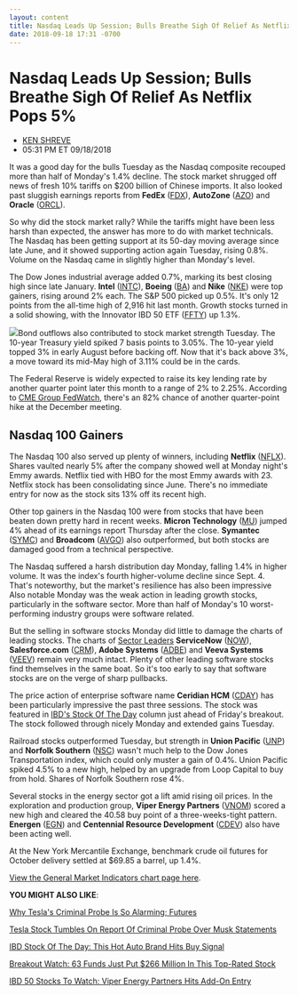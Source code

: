 ```yaml
---
layout: content
title: Nasdaq Leads Up Session; Bulls Breathe Sigh Of Relief As Netflix Pops 5%
date: 2018-09-18 17:31 -0700
---
```



Nasdaq Leads Up Session; Bulls Breathe Sigh Of Relief As Netflix Pops 5%
=========================================================================




* [KEN SHREVE](https://www.investors.com/author/shrevek/ "Posts by KEN SHREVE")
* 05:31 PM ET 09/18/2018




It was a good day for the bulls Tuesday as the Nasdaq composite recouped more than half of Monday's 1.4% decline. The stock market shrugged off news of fresh 10% tariffs on $200 billion of Chinese imports. It also looked past sluggish earnings reports from **FedEx** ([FDX](https://research.investors.com/quote.aspx?symbol=FDX)), **AutoZone** ([AZO](https://research.investors.com/quote.aspx?symbol=AZO)) and **Oracle** ([ORCL](https://research.investors.com/quote.aspx?symbol=ORCL)).




So why did the stock market rally? While the tariffs might have been less harsh than expected, the answer has more to do with market technicals. The Nasdaq has been getting support at its 50-day moving average since late June, and it showed supporting action again Tuesday, rising 0.8%. Volume on the Nasdaq came in slightly higher than Monday's level.


The Dow Jones industrial average added 0.7%, marking its best closing high since late January. **Intel** ([INTC](https://research.investors.com/quote.aspx?symbol=INTC)), **Boeing** ([BA](https://research.investors.com/quote.aspx?symbol=BA)) and **Nike** ([NKE](https://research.investors.com/quote.aspx?symbol=NKE)) were top gainers, rising around 2% each. The S&P 500 picked up 0.5%. It's only 12 points from the all-time high of 2,916 hit last month. Growth stocks turned in a solid showing, with the Innovator IBD 50 ETF ([FFTY](https://research.investors.com/quote.aspx?symbol=FFTY)) up 1.3%.


![](https://www.investors.com/wp-content/uploads/2018/09/MP091818-201x300.jpg)Bond outflows also contributed to stock market strength Tuesday. The 10-year Treasury yield spiked 7 basis points to 3.05%. The 10-year yield topped 3% in early August before backing off. Now that it's back above 3%, a move toward its mid-May high of 3.11% could be in the cards.


The Federal Reserve is widely expected to raise its key lending rate by another quarter point later this month to a range of 2% to 2.25%. According to [CME Group FedWatch](https://www.cmegroup.com/trading/interest-rates/countdown-to-fomc.html/), there's an 82% chance of another quarter-point hike at the December meeting.


Nasdaq 100 Gainers
------------------


The Nasdaq 100 also served up plenty of winners, including **Netflix** ([NFLX](https://research.investors.com/quote.aspx?symbol=NFLX)). Shares vaulted nearly 5% after the company showed well at Monday night's Emmy awards. Netflix tied with HBO for the most Emmy awards with 23. Netflix stock has been consolidating since June. There's no immediate entry for now as the stock sits 13% off its recent high.



Other top gainers in the Nasdaq 100 were from stocks that have been beaten down pretty hard in recent weeks. **Micron Technology** ([MU](https://research.investors.com/quote.aspx?symbol=MU)) jumped 4% ahead of its earnings report Thursday after the close. **Symantec** ([SYMC](https://research.investors.com/quote.aspx?symbol=SYMC)) and **Broadcom** ([AVGO](https://research.investors.com/quote.aspx?symbol=AVGO)) also outperformed, but both stocks are damaged good from a technical perspective.


The Nasdaq suffered a harsh distribution day Monday, falling 1.4% in higher volume. It was the index's fourth higher-volume decline since Sept. 4. That's noteworthy, but the market's resilience has also been impressive Also notable Monday was the weak action in leading growth stocks, particularly in the software sector. More than half of Monday's 10 worst-performing industry groups were software related.


But the selling in software stocks Monday did little to damage the charts of leading stocks. The charts of [Sector Leaders](https://research.investors.com/stock-lists/sector-leaders) **ServiceNow** ([NOW](https://research.investors.com/quote.aspx?symbol=NOW)), **Salesforce.com** ([CRM](https://research.investors.com/quote.aspx?symbol=CRM)), **Adobe Systems** ([ADBE](https://research.investors.com/quote.aspx?symbol=ADBE)) and **Veeva Systems** ([VEEV](https://research.investors.com/quote.aspx?symbol=VEEV)) remain very much intact. Plenty of other leading software stocks find themselves in the same boat. So it's too early to say that software stocks are on the verge of sharp pullbacks.


The price action of enterprise software name **Ceridian HCM** ([CDAY](https://research.investors.com/quote.aspx?symbol=CDAY)) has been particularly impressive the past three sessions. The stock was featured in [IBD's Stock Of The Day](https://www.investors.com/research/ibd-stock-of-the-day/ibd-stock-of-the-day-ceridian/) column just ahead of Friday's breakout. The stock followed through nicely Monday and extended gains Tuesday.


Railroad stocks outperformed Tuesday, but strength in **Union Pacific** ([UNP](https://research.investors.com/quote.aspx?symbol=UNP)) and **Norfolk Southern** ([NSC](https://research.investors.com/quote.aspx?symbol=NSC)) wasn't much help to the Dow Jones Transportation index, which could only muster a gain of 0.4%. Union Pacific spiked 4.5% to a new high, helped by an upgrade from Loop Capital to buy from hold. Shares of Norfolk Southern rose 4%.


Several stocks in the energy sector got a lift amid rising oil prices. In the exploration and production group, **Viper Energy Partners** ([VNOM](https://research.investors.com/quote.aspx?symbol=VNOM)) scored a new high and cleared the 40.58 buy point of a three-weeks-tight pattern. **Energen** ([EGN](https://research.investors.com/quote.aspx?symbol=EGN)) and **Centennial Resource Development** ([CDEV](https://research.investors.com/quote.aspx?symbol=CDEV)) also have been acting well.


At the New York Mercantile Exchange, benchmark crude oil futures for October delivery settled at $69.85 a barrel, up 1.4%.


[View the General Market Indicators chart page here](https://www.investors.com/wp-content/uploads/2018/09/IBD1809152739GMI.pdf).


**YOU MIGHT ALSO LIKE**:


 [Why Tesla's Criminal Probe Is So Alarming; Futures](https://www.investors.com/market-trend/stock-market-today/dow-jones-futures-doj-tesla-criminal-probe-elon-musk/)


[Tesla Stock Tumbles On Report Of Criminal Probe Over Musk Statements](https://www.investors.com/news/technology/tesla-stock-criminal-probe-musk-tweets/)


[IBD Stock Of The Day: This Hot Auto Brand Hits Buy Signal](https://www.investors.com/research/ibd-stock-of-the-day/ferrari-monza-suv-ev-unveiled-profit-target-cut/)


[Breakout Watch: 63 Funds Just Put $266 Million In This Top-Rated Stock](https://www.investors.com/research/ibd-stock-analysis/breakout-watch-63-funds-just-invested-266-million-in-this-top-rated-stock/)


[IBD 50 Stocks To Watch: Viper Energy Partners Hits Add-On Entry](https://www.investors.com/stock-lists/ibd-50/stocks-to-watch-viper-energy-partners-vnom/)




